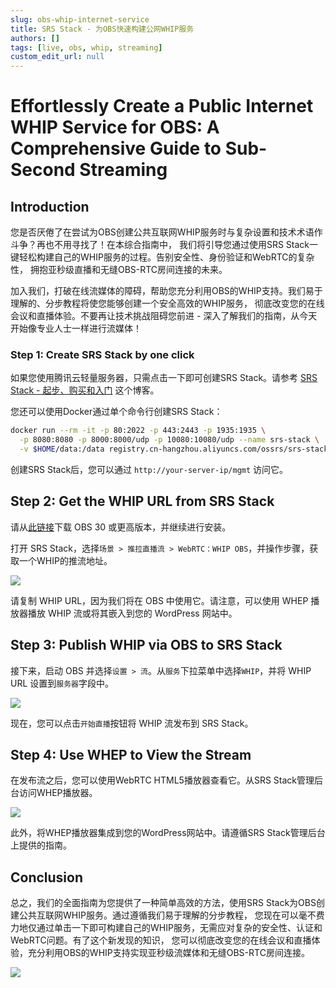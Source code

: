 ```yaml
---
slug: obs-whip-internet-service
title: SRS Stack - 为OBS快速构建公网WHIP服务
authors: []
tags: [live, obs, whip, streaming]
custom_edit_url: null
---
```


# Effortlessly Create a Public Internet WHIP Service for OBS: A Comprehensive Guide to Sub-Second Streaming

## Introduction

您是否厌倦了在尝试为OBS创建公共互联网WHIP服务时与复杂设置和技术术语作斗争？再也不用寻找了！在本综合指南中，
我们将引导您通过使用SRS Stack一键轻松构建自己的WHIP服务的过程。告别安全性、身份验证和WebRTC的复杂性，
拥抱亚秒级直播和无缝OBS-RTC房间连接的未来。

<!--truncate-->

加入我们，打破在线流媒体的障碍，帮助您充分利用OBS的WHIP支持。我们易于理解的、分步教程将使您能够创建一个安全高效的WHIP服务，
彻底改变您的在线会议和直播体验。不要再让技术挑战阻碍您前进 - 深入了解我们的指南，从今天开始像专业人士一样进行流媒体！

### Step 1: Create SRS Stack by one click

如果您使用腾讯云轻量服务器，只需点击一下即可创建SRS Stack。请参考 [SRS Stack - 起步、购买和入门](./2022-04-09-SRS-Stack-Tutorial.md) 这个博客。

您还可以使用Docker通过单个命令行创建SRS Stack：

```bash
docker run --rm -it -p 80:2022 -p 443:2443 -p 1935:1935 \
  -p 8080:8080 -p 8000:8000/udp -p 10080:10080/udp --name srs-stack \
  -v $HOME/data:/data registry.cn-hangzhou.aliyuncs.com/ossrs/srs-stack:5
```

创建SRS Stack后，您可以通过 `http://your-server-ip/mgmt` 访问它。

## Step 2: Get the WHIP URL from SRS Stack

请从[此链接](https://github.com/obsproject/obs-studio/releases)下载 OBS 30 或更高版本，并继续进行安装。

打开 SRS Stack，选择`场景 > 推拉直播流 > WebRTC：WHIP OBS`，并操作步骤，获取一个WHIP的推流地址。

![](/img/blog-2023-12-12-01.png)

请复制 WHIP URL，因为我们将在 OBS 中使用它。请注意，可以使用 WHEP 播放器播放 WHIP 流或将其嵌入到您的 
WordPress 网站中。

## Step 3: Publish WHIP via OBS to SRS Stack

接下来，启动 OBS 并选择`设置 > 流`。从`服务`下拉菜单中选择`WHIP`，并将 WHIP URL 设置到`服务器`字段中。

![](/img/blog-2023-12-12-02.png)

现在，您可以点击`开始直播`按钮将 WHIP 流发布到 SRS Stack。

## Step 4: Use WHEP to View the Stream

在发布流之后，您可以使用WebRTC HTML5播放器查看它。从SRS Stack管理后台访问WHEP播放器。

![](/img/blog-2023-12-12-03.png)

此外，将WHEP播放器集成到您的WordPress网站中。请遵循SRS Stack管理后台上提供的指南。

## Conclusion

总之，我们的全面指南为您提供了一种简单高效的方法，使用SRS Stack为OBS创建公共互联网WHIP服务。通过遵循我们易于理解的分步教程，
您现在可以毫不费力地仅通过单击一下即可构建自己的WHIP服务，无需应对复杂的安全性、认证和WebRTC问题。有了这个新发现的知识，
您可以彻底改变您的在线会议和直播体验，充分利用OBS的WHIP支持实现亚秒级流媒体和无缝OBS-RTC房间连接。

![](https://ossrs.net/gif/v1/sls.gif?site=ossrs.net&path=/lts/blog-zh/2023-12-12-SRS-Stack-OBS-WHIP-Service)
